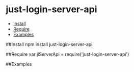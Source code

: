 just-login-server-api
=====================

- [Install](https://github.com/ArtskydJ/just-login-server-api#install)
- [Require](https://github.com/ArtskydJ/just-login-server-api#require)
- [Examples](https://github.com/ArtskydJ/just-login-server-api#examples)

##Install
	npm install just-login-server-api
	
##Require
	var jlServerApi = require('just-login-server-api')

##Examples
